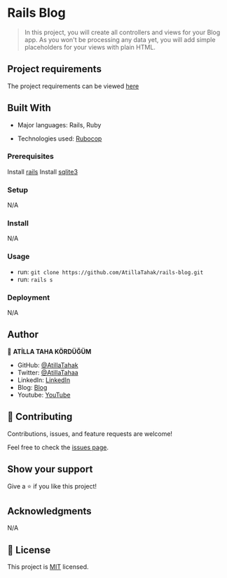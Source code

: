 # Rails Blog

> In this project, you will create all controllers and views for your Blog app. As you won't be processing any data yet, you will add simple placeholders for your views with plain HTML.
## Project requirements

The project requirements can be viewed [here](https://github.com/microverseinc/curriculum-rails/blob/main/blog-app/projects/Setup_Controllers_project.md)

## Built With

- Major languages: Rails, Ruby

- Technologies used: [Rubocop](https://rubocop.org/)


### Prerequisites

Install [rails](https://guides.rubyonrails.org/getting_started.html)
Install [sqlite3](https://www.sqlite.org/index.html)

### Setup

N/A

### Install

N/A

### Usage

- run: `git clone https://github.com/AtillaTahak/rails-blog.git`
- run: `rails s`

### Deployment

N/A

## Author

👤 **ATİLLA TAHA KÖRDÜĞÜM**

- GitHub: [@AtillaTahak](https://github.com/AtillaTahak)
- Twitter: [@AtillaTahaa](https://twitter.com/AtillaTahaa)
- LinkedIn: [LinkedIn](https://www.linkedin.com/in/atilla-taha-k%C3%B6rd%C3%BC%C4%9F%C3%BCm-a93702186/)
- Blog: [Blog](https://github.com/AtillaTahak/school_library/blob/dev/atillataha.blogspot.com)
- Youtube: [YouTube](https://www.youtube.com/channel/UCmoD0x4Z9vdG2PCsI5p8FYg)


## 🤝 Contributing

Contributions, issues, and feature requests are welcome!

Feel free to check the [issues page](https://github.com/AtillaTahak/rails-blog/issues).

## Show your support

Give a ⭐️ if you like this project!

## Acknowledgments

N/A

## 📝 License

This project is [MIT](./license.md) licensed.
